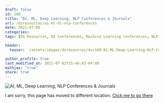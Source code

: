 ```yaml
---
draft: false
id: 108    
title: "AI, ML, Deep Learning, NLP Conferences & Journals"
url: /dsresources/ai-ml-dl-nlp-conferences
date: 2021-07-08
categories:
tags: [DS Resources, AI Conferences, Machine Learning Conferences, NLP Conferences, Deep Learning Conferences]

header:
  teaser:  /assets/images/dsresources/dsr108-AI-ML-Deep-Learning-NLP-Conferences-Journals.jpg

author_profile: true
last_modified_at: 2021-07-02T15:46:43-04:00
mathjax: "true"
share: true
---
```


![AI, ML, Deep Learning, NLP Conferences & Journals](/assets/images/dsresources/dsr108-AI-ML-Deep-Learning-NLP-Conferences-Journals.jpg)

I am sorry, this page has moved to different location. [Click me to go there](/dsblog/ai-ml-dl-nlp-conferences)
